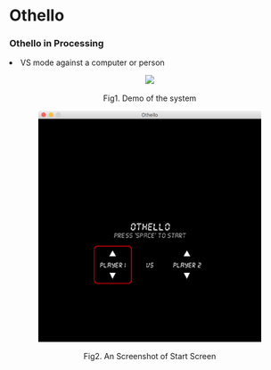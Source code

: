 # Othello
<h3>Othello in Processing</h3>

<p>
<li>VS mode against a computer or person</li>
</p>

<div align = "center">
<img src="https://github.com/nshhhin/Images/blob/master/othello_demo.gif" width = "1000px" height = "auto">
<p>Fig1. Demo of the system </p>

<img src="https://github.com/nshhhin/Images/blob/master/othello_start.png" width = "400px" height = "auto">
<p>Fig2. An Screenshot of Start Screen</p>

</div>


